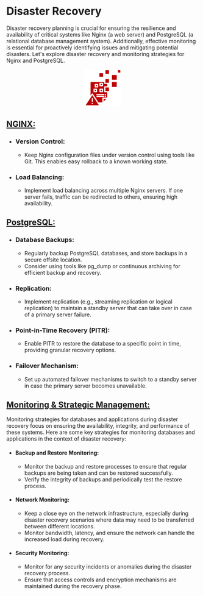 # Disaster Recovery

Disaster recovery planning is crucial for ensuring the resilience and availability of critical systems like Nginx (a web server) and PostgreSQL (a relational database management system). Additionally, effective monitoring is essential for proactively identifying issues and mitigating potential disasters. Let's explore disaster recovery and monitoring strategies for Nginx and PostgreSQL.

<p align="center"> <img  width=100 src="./assets/dis.png"> </p>


## <a href="./nginx/">NGINX:</a>

- ### Version Control:
  - Keep Nginx configuration files under version control using tools like Git. This enables easy rollback to a known working state.

- ### Load Balancing:
  - Implement load balancing across multiple Nginx servers. If one server fails, traffic can be redirected to others, ensuring high availability.

## <a href="./postgresql/">PostgreSQL:</a>

- ### Database Backups:
  - Regularly backup PostgreSQL databases, and store backups in a secure offsite location.
  - Consider using tools like pg_dump or continuous archiving for efficient backup and recovery.

- ### Replication:
  - Implement replication (e.g., streaming replication or logical replication) to maintain a standby server that can take over in case of a primary server failure.

- ### Point-in-Time Recovery (PITR):
  - Enable PITR to restore the database to a specific point in time, providing granular recovery options.

- ### Failover Mechanism:
  - Set up automated failover mechanisms to switch to a standby server in case the primary server becomes unavailable.

## <a href="./monitoring/">Monitoring & Strategic Management:</a>

Monitoring strategies for databases and applications during disaster recovery focus on ensuring the availability, integrity, and performance of these systems. Here are some key strategies for monitoring databases and applications in the context of disaster recovery:

- #### Backup and Restore Monitoring:
  - Monitor the backup and restore processes to ensure that regular backups are being taken and can be restored successfully.
  - Verify the integrity of backups and periodically test the restore process.

- #### Network Monitoring:
  - Keep a close eye on the network infrastructure, especially during disaster recovery scenarios where data may need to be transferred between different locations.
  - Monitor bandwidth, latency, and ensure the network can handle the increased load during recovery.

- #### Security Monitoring:
  - Monitor for any security incidents or anomalies during the disaster recovery process.
  - Ensure that access controls and encryption mechanisms are maintained during the recovery phase.
